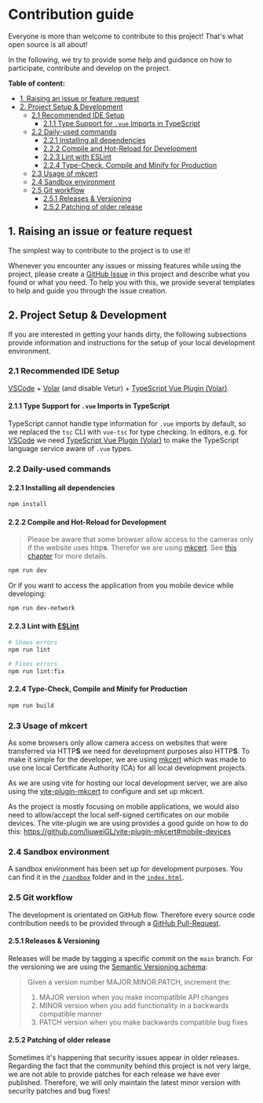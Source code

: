 # Contribution guide

Everyone is more than welcome to contribute to this project! That's what open source is all about!

In the following, we try to provide some help and guidance on how to participate, contribute and develop on the project.

**Table of content:**

- [1. Raising an issue or feature request](#1-raising-an-issue-or-feature-request)
- [2. Project Setup \& Development](#2-project-setup--development)
  - [2.1 Recommended IDE Setup](#21-recommended-ide-setup)
    - [2.1.1 Type Support for `.vue` Imports in TypeScript](#211-type-support-for-vue-imports-in-typescript)
  - [2.2 Daily-used commands](#22-daily-used-commands)
    - [2.2.1 Installing all dependencies](#221-installing-all-dependencies)
    - [2.2.2 Compile and Hot-Reload for Development](#222-compile-and-hot-reload-for-development)
    - [2.2.3 Lint with ESLint](#223-lint-with-eslint)
    - [2.2.4 Type-Check, Compile and Minify for Production](#224-type-check-compile-and-minify-for-production)
  - [2.3 Usage of mkcert](#23-usage-of-mkcert)
  - [2.4 Sandbox environment](#24-sandbox-environment)
  - [2.5 Git workflow](#25-git-workflow)
    - [2.5.1 Releases \& Versioning](#251-releases--versioning)
    - [2.5.2 Patching of older release](#252-patching-of-older-release)

## 1. Raising an issue or feature request

The simplest way to contribute to the project is to use it!

Whenever you encounter any issues or missing features while using the project, please create a [GitHub Issue](https://github.com/florianrusch/vue3-quagga2/issues) in this project and describe what you found or what you need. To help you with this, we provide several templates to help and guide you through the issue creation.

## 2. Project Setup & Development

If you are interested in getting your hands dirty, the following subsections provide information and instructions for the setup of your local development environment.

### 2.1 Recommended IDE Setup

[VSCode](https://code.visualstudio.com/) + [Volar](https://marketplace.visualstudio.com/items?itemName=Vue.volar) (and disable Vetur) + [TypeScript Vue Plugin (Volar)](https://marketplace.visualstudio.com/items?itemName=Vue.vscode-typescript-vue-plugin).

#### 2.1.1 Type Support for `.vue` Imports in TypeScript

TypeScript cannot handle type information for `.vue` imports by default, so we replaced the `tsc` CLI with `vue-tsc` for type checking. In editors, e.g. for [VSCode](https://code.visualstudio.com/) we need [TypeScript Vue Plugin (Volar)](https://marketplace.visualstudio.com/items?itemName=Vue.vscode-typescript-vue-plugin) to make the TypeScript language service aware of `.vue` types.

### 2.2 Daily-used commands

#### 2.2.1 Installing all dependencies

```sh
npm install
```

#### 2.2.2 Compile and Hot-Reload for Development

> Please be aware that some browser allow access to the cameras only if the website uses http**s**.
> Therefor we are using [mkcert](https://github.com/FiloSottile/mkcert). See [this chapter](#23-usage-of-mkcert) for more details.

```sh
npm run dev
```

Or if you want to access the application from you mobile device while developing:

```sh
npm run dev-network
```

#### 2.2.3 Lint with [ESLint](https://eslint.org/)

```sh
# Shows errors
npm run lint

# Fixes errors
npm run lint:fix
```

#### 2.2.4 Type-Check, Compile and Minify for Production

```sh
npm run build
```

### 2.3 Usage of mkcert

As some browsers only allow camera access on websites that were transferred via HTTP**S** we need for development purposes also HTTP**S**. To make it simple for the developer, we are using [mkcert](https://github.com/FiloSottile/mkcert) which was made to use one local Certificate Authority (CA) for all local development projects.

As we are using vite for hosting our local development server, we are also using the [vite-plugin-mkcert](https://github.com/liuweiGL/vite-plugin-mkcert) to configure and set up mkcert.

As the project is mostly focusing on mobile applications, we would also need to allow/accept the local self-signed certificates on our mobile devices. The vite-plugin we are using provides a good guide on how to do this: <https://github.com/liuweiGL/vite-plugin-mkcert#mobile-devices>

### 2.4 Sandbox environment

A sandbox environment has been set up for development purposes. You can find it in the [`/sandbox`](./sandbox/) folder and in the [`index.html`](./index.html).

### 2.5 Git workflow

The development is orientated on GitHub flow. Therefore every source code contribution needs to be provided through a [GitHub Pull-Request](https://github.com/florianrusch/vue3-quagga2/pulls).

#### 2.5.1 Releases & Versioning

Releases will be made by tagging a specific commit on the `main` branch. For the versioning we are using the [Semantic Versioning schema](https://semver.org/):

> Given a version number MAJOR.MINOR.PATCH, increment the:
>
> 1. MAJOR version when you make incompatible API changes
> 2. MINOR version when you add functionality in a backwards compatible manner
> 3. PATCH version when you make backwards compatible bug fixes

#### 2.5.2 Patching of older release

Sometimes it's happening that security issues appear in older releases. Regarding the fact that the community behind this project is not very large, we are not able to provide patches for each release we have ever published. Therefore, we will only maintain the latest minor version with security patches and bug fixes!
